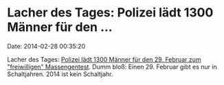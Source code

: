 Lacher des Tages: Polizei lädt 1300 Männer für den \...
=======================================================

Date: 2014-02-28 00:35:20

Lacher des Tages: [Polizei lädt 1300 Männer für den 29. Februar zum
\"freiwilligen\"
Massengentest](http://www.schwaebische.de/region/ostalb/aalen/stadtnachrichten-aalen_artikel,-Irrtum-im-Datum-DNA-Test-ist-am-28-Februar-_arid,5592960.html).
Dumm bloß: Einen 29. Februar gibt es nur in Schaltjahren. 2014 ist kein
Schaltjahr.
